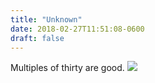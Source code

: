 ```yaml
---
title: "Unknown"
date: 2018-02-27T11:51:08-0600
draft: false
---
```


Multiples of thirty are good.
![](/images/2018/8807cc541f.jpg)
